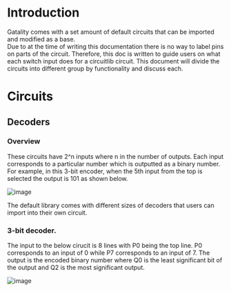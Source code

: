 # Introduction 

Gatality comes with a set amount of default circuits that can be imported and modified as a base.  
Due to at the time of writing this documentation there is no way to label pins on parts of the circuit.  Therefore, this doc is written to guide users on what each switch input does for a circuitlib circuit.
This document will divide the circuits into different group by functionality and discuss each.

# Circuits

## Decoders

### Overview

These circuits have 2^n inputs where n in the number of outputs.  Each input corresponds to a particular number which is outputted as a binary number.
For example, in this 3-bit encoder, when the 5th input from the top is selected the output is 101 as shown below.

![image](https://github.com/user-attachments/assets/1824e925-7ad0-40b0-bc39-b624048dd2cf)

The default library comes with different sizes of decoders that users can import into their own circuit.

### 3-bit decoder.

The input to the below cirucit is 8 lines with P0 being the top line.  P0 corresponds to an input of 0 while P7 corresponds to an input of 7.
The output is the encoded binary number where Q0 is the least significant bit of the output and Q2 is the most significant output.

![image](https://github.com/user-attachments/assets/e0f6fef1-1c78-43cd-92e0-9f0685548dcf)



